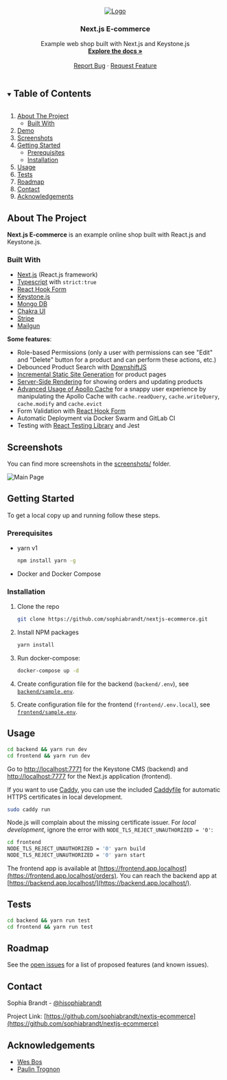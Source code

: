 <!-- PROJECT LOGO -->
<br />
<p align="center">
  <a href="https://github.com/sophiabrandt/nextjs-ecommerce">
    <img src="logo.png" alt="Logo">
  </a>

  <h3 align="center">Next.js E-commerce</h3>

  <p align="center">
    Example web shop built with Next.js and Keystone.js
    <br />
    <a href="https://github.com/sophiabrandt/nextjs-ecommerce"><strong>Explore the docs »</strong></a>
    <br />
    <br />
    <a href="https://github.com/sophiabrandt/nextjs-ecommerce/issues">Report Bug</a>
    ·
    <a href="https://github.com/sophiabrandt/nextjs-ecommerce/issues">Request Feature</a>
  </p>
</p>

<!-- TABLE OF CONTENTS -->
<details open="open">
  <summary><h2 style="display: inline-block">Table of Contents</h2></summary>
  <ol>
    <li>
      <a href="#about-the-project">About The Project</a>
      <ul>
        <li><a href="#built-with">Built With</a></li>
      </ul>
    </li>
    <li>
      <a href="#demo">Demo</a>
    </li>
    <li>
      <a href="#screenshots">Screenshots</a>
    </li>
    <li>
      <a href="#getting-started">Getting Started</a>
      <ul>
        <li><a href="#prerequisites">Prerequisites</a></li>
        <li><a href="#installation">Installation</a></li>
      </ul>
    </li>
    <li><a href="#usage">Usage</a></li>
    <li><a href="#tests">Tests</a></li>
    <li><a href="#roadmap">Roadmap</a></li>
    <li><a href="#contact">Contact</a></li>
    <li><a href="#acknowledgements">Acknowledgements</a></li>
  </ol>
</details>

<!-- ABOUT THE PROJECT -->

## About The Project

**Next.js E-commerce** is an example online shop built with React.js and Keystone.js.

### Built With

- [Next.js](https://nextjs.org/) (React.js framework)
- [Typescript](https://www.typescriptlang.org/) with `strict:true`
- [React Hook Form](https://react-hook-form.com/)
- [Keystone.js](https://www.keystonejs.com/)
- [Mongo DB](https://www.mongodb.com/cloud/atlas)
- [Chakra UI](https://chakra-ui.com/)
- [Stripe](https://stripe.com)
- [Mailgun](https://mailgun.com)

**Some features**:

- Role-based Permissions (only a user with permissions can see "Edit" and "Delete" button for a product and can perform these actions, etc.)
- Debounced Product Search with [DownshiftJS](https://github.com/downshift-js/downshift)
- [Incremental Static Site Generation](https://nextjs.org/docs/basic-features/data-fetching#incremental-static-regeneration) for product pages
- [Server-Side Rendering](https://nextjs.org/docs/basic-features/pages#server-side-rendering) for showing orders and updating products
- [Advanced Usage of Apollo Cache](https://www.apollographql.com/docs/react/caching/cache-configuration/) for a snappy user experience by manipulating the Apollo Cache with `cache.readQuery`, `cache.writeQuery`, `cache.modify` and `cache.evict`
- Form Validation with [React Hook Form](https://react-hook-form.com/)
- Automatic Deployment via Docker Swarm and GitLab CI
- Testing with [React Testing Library](https://testing-library.com/docs/react-testing-library/intro/) and Jest

<!-- SCREENSHOTS  -->

## Screenshots

You can find more screenshots in the [screenshots/](screenshots/) folder.

![Main Page](screenshots/nextjs-ecommerce.png)

<!-- GETTING STARTED -->

## Getting Started

To get a local copy up and running follow these steps.

### Prerequisites

- yarn v1

  ```sh
  npm install yarn -g
  ```

- Docker and Docker Compose

### Installation

1. Clone the repo

   ```sh
   git clone https://github.com/sophiabrandt/nextjs-ecommerce.git
   ```

2. Install NPM packages

   ```sh
   yarn install
   ```

3. Run docker-compose:

   ```sh
   docker-compose up -d
   ```

4. Create configuration file for the backend (`backend/.env`), see [`backend/sample.env`](./backend/sample.env).

5. Create configuration file for the frontend (`frontend/.env.local`), see [`frontend/sample.env`](./frontend/sample.env).
<!-- USAGE EXAMPLES -->

## Usage

```sh
cd backend && yarn run dev
cd frontend && yarn run dev
```

Go to [http://localhost:7771](http://localhost:7771) for the Keystone CMS (backend) and [http://localhost:7777](http://localhost:7777) for the Next.js application (frontend).

If you want to use [Caddy](https://caddyserver.com/), you can use the included [Caddyfile](Caddyfile) for automatic HTTPS certificates in local development.

```sh
sudo caddy run
```

Node.js will complain about the missing certificate issuer. For _local development_, ignore the error with `NODE_TLS_REJECT_UNAUTHORIZED = '0'`:


```sh
cd frontend
NODE_TLS_REJECT_UNAUTHORIZED = '0' yarn build
NODE_TLS_REJECT_UNAUTHORIZED = '0' yarn start
```

The frontend app is available at [https://frontend.app.localhost](https://frontend.app.localhost/orders). You can reach the backend app at [https://backend.app.localhost/](https://backend.app.localhost/).

<!-- TESTS -->

## Tests

```sh
cd backend && yarn run test
cd frontend && yarn run test
```

<!-- ROADMAP -->

## Roadmap

See the [open issues](https://github.com/sophiabrandt/nextjs-ecommerce/issues) for a list of proposed features (and known issues).

<!-- CONTACT -->

## Contact

Sophia Brandt - [@hisophiabrandt](https://twitter.com/hisophiabrandt)

Project Link: [https://github.com/sophiabrandt/nextjs-ecommerce](https://github.com/sophiabrandt/nextjs-ecommerce)

<!-- ACKNOWLEDGEMENTS -->

## Acknowledgements

- [Wes Bos](https://wesbos.com/)
- [Paulin Trognon](https://paulintrognon.fr/blog/typescript-prettier-eslint-next-js)
